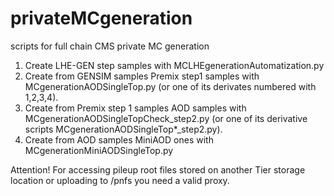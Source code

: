# privateMCgeneration
scripts for full chain CMS private MC generation

1. Create LHE-GEN step samples with MCLHEgenerationAutomatization.py
2. Create from GENSIM samples Premix step1 samples with MCgenerationAODSingleTop.py 
   (or one of its derivates numbered with 1,2,3,4).
3. Create from Premix step 1 samples AOD samples with MCgenerationAODSingleTopCheck_step2.py 
   (or one of its derivative scripts MCgenerationAODSingleTop*_step2.py).
4. Create from AOD samples MiniAOD ones with MCgenerationMiniAODSingleTop.py

Attention! For accessing pileup root files stored on another Tier storage location or uploading to /pnfs you need a valid proxy.
